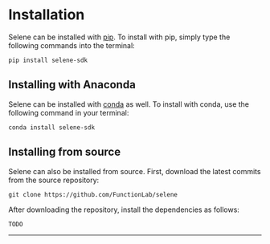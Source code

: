 # Installation

Selene can be installed with [pip](https://pypi.org/project/pip/).
To install with pip, simply type the following commands into the terminal:
```
pip install selene-sdk
```

## Installing with Anaconda

Selene can be installed with [conda](https://www.anaconda.com/download/) as well.
To install with conda, use the following command in your terminal:
```
conda install selene-sdk
```

## Installing from source

Selene can also be installed from source.
First, download the latest commits from the source repository:
```
git clone https://github.com/FunctionLab/selene
```
After downloading the repository, install the dependencies as follows:
```
TODO
```

---
